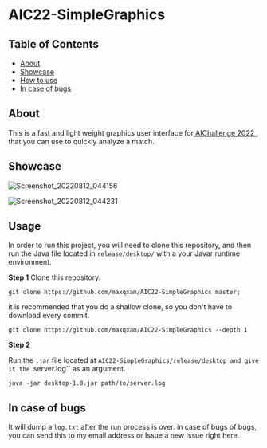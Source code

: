 # AIC22-SimpleGraphics

## Table of Contents

- [About](#about)
- [Showcase](#showcase)
- [How to use](#usage)
- [In case of bugs](#bugs)


## About <a name = "about"></a>

This is a fast and light weight graphics user interface for<a href="https://aichallenge.ir"> AIChallenge 2022 </a>,
that you can use to quickly analyze a match.

## Showcase <a name="showcase"></a>


![Screenshot_20220812_044156](https://user-images.githubusercontent.com/101744913/184329074-4e670510-beab-4d30-8aad-bbe19b4b2684.png)

![Screenshot_20220812_044231](https://user-images.githubusercontent.com/101744913/184329083-08c8a866-8a05-4111-9f8f-65489d0e3db2.png)


## Usage <a name = "usage"></a>

In order to run this project, you will need to clone this repository, and then run the Java file 
located in ``release/desktop/`` with a your Javar runtime environment.

**Step 1**
Clone this repository.
```
git clone https://github.com/maxqxam/AIC22-SimpleGraphics master;
```
it is recommended that you do a shallow clone, so you don't have to download every commit.
```
git clone https://github.com/maxqxam/AIC22-SimpleGraphics --depth 1
````

**Step 2**

Run the ``.jar`` file located at ``AIC22-SimpleGraphics/release/desktop and give it the ``server.log`` 
as an argument.

```
java -jar desktop-1.0.jar path/to/server.log
```


## In case of bugs <a name="bugs"></a>

It will dump a ``log.txt`` after the run process is over. in case of bugs of bugs,
you can send this to my email address or Issue a new Issue right here.





